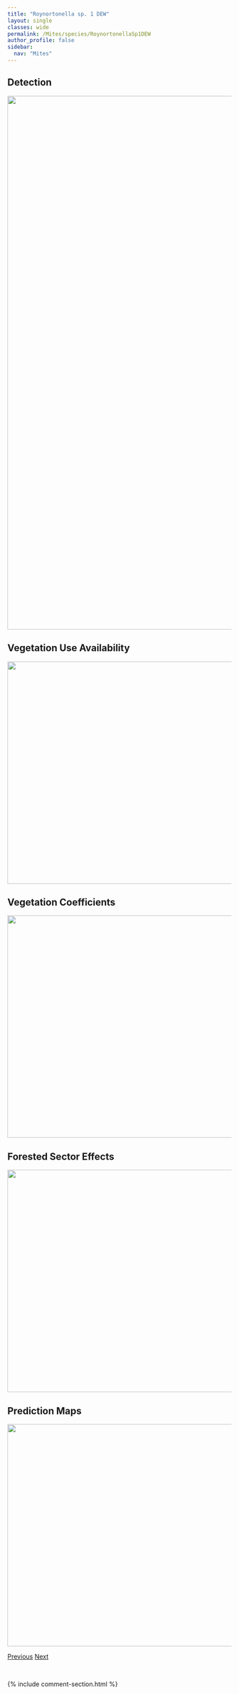 ```yaml
---
title: "Roynortonella sp. 1 DEW"
layout: single
classes: wide
permalink: /Mites/species/RoynortonellaSp1DEW
author_profile: false
sidebar:
  nav: "Mites"
---
```


<h2>Detection</h2>

<a href="https://drive.google.com/uc?export=view&id=1EtPSnsv_Vig3kmNH2NYRHctg65ATBR4I">
<img src="https://drive.google.com/uc?export=view&id=1EtPSnsv_Vig3kmNH2NYRHctg65ATBR4I" height = "1200" width = "800">
</a>


<h2>Vegetation Use Availability</h2>

<a href="https://drive.google.com/uc?export=view&id=1YIk98ER-5EnhWWM3zllLQE7aVg0rBGqF">
<img src="https://drive.google.com/uc?export=view&id=1YIk98ER-5EnhWWM3zllLQE7aVg0rBGqF" height = "500" width = "1000">
</a>


<h2>Vegetation Coefficients</h2>

<a href="https://drive.google.com/uc?export=view&id=1ktoocLXStOyRSt2_1gE_LE0cdq0C6BnV">
<img src="https://drive.google.com/uc?export=view&id=1ktoocLXStOyRSt2_1gE_LE0cdq0C6BnV" height = "500" width = "1000">
</a>


<h2>Forested Sector Effects</h2>

<a href="https://drive.google.com/uc?export=view&id=1h6YM0XRFW-f6Xo_P2tXBFO2HwO5bJChQ">
<img src="https://drive.google.com/uc?export=view&id=1h6YM0XRFW-f6Xo_P2tXBFO2HwO5bJChQ" height = "500" width = "1000">
</a>


<h2>Prediction Maps</h2>

<a href="https://drive.google.com/uc?export=view&id=18Tq--UDIbwQjLuSTK1LLQ2HzPpQEsKCu">
<img src="https://drive.google.com/uc?export=view&id=18Tq--UDIbwQjLuSTK1LLQ2HzPpQEsKCu" height = "500" width = "1000">
</a>


<a href="/DevelopmentWebsite/Mites/species/RoynortonellaGildersleeveae" class="pagination--pager" title="Roynortonella gildersleeveae">Previous</a> <a href="/DevelopmentWebsite/Mites/species/ScapheremaeusPalustris" class="pagination--pager" title="Scapheremaeus palustris">Next</a>

<p>&nbsp;</p>

{% include comment-section.html %}
